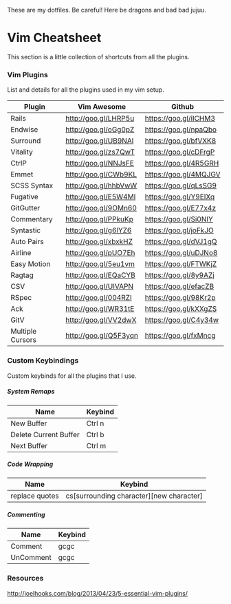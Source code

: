 These are my dotfiles. Be careful! Here be dragons and bad bad jujuu.

# Vim Cheatsheet
This section is a little collection of shortcuts from all the plugins.

### Vim Plugins
List and details for all the plugins used in my vim setup.

| Plugin           | Vim Awesome           | Github                |
| ---------------- | --------------------- | --------------------- |
| Rails            | http://goo.gl/LHRP5u  | https://goo.gl/iICHM3 |
| Endwise          | http://goo.gl/oGg0pZ  | https://goo.gl/npaQbo |
| Surround         | http://goo.gl/UB9NAl  | https://goo.gl/bfVXK8 |
| Vitality         | http://goo.gl/zs7QwT  | https://goo.gl/cDFrgP |
| CtrlP            | http://goo.gl/NNJsFE  | https://goo.gl/4R5GRH |
| Emmet            | http://goo.gl/CWb9KL  | https://goo.gl/4MQJGV |
| SCSS Syntax      | http://goo.gl/hhbVwW  | https://goo.gl/qLsSG9 |
| Fugative         | http://goo.gl/E5W4Ml  | https://goo.gl/Y9EIXq |
| GitGutter        | http://goo.gl/9OMn60  | https://goo.gl/E77x4z |
| Commentary       | http://goo.gl/PPkuKp  | https://goo.gl/Si0NIY |
| Syntastic        | http://goo.gl/g6lYZ6  | https://goo.gl/joFkJO |
| Auto Pairs       | http://goo.gl/xbxkHZ  | https://goo.gl/dVJ1gQ |
| Airline          | http://goo.gl/pUO7Eh  | https://goo.gl/uDJNo8 |
| Easy Motion      | http://goo.gl/5eu1vm  | https://goo.gl/FTWKjZ |
| Ragtag           | http://goo.gl/EQaCYB  | https://goo.gl/8y9AZj |
| CSV              | http://goo.gl/UIVAPN  | https://goo.gl/efacZB |
| RSpec            | http://goo.gl/004RZI  | https://goo.gl/98Kr2p |
| Ack              | http://goo.gl/WR31tE  | https://goo.gl/kXXgZS |
| GitV             | http://goo.gl/VV2dwX  | https://goo.gl/C4y34w |
| Multiple Cursors | http://goo.gl/Q5F3yqn | https://goo.gl/fxMncg |

### Custom Keybindings
Custom keybinds for all the plugins that I use.

##### System Remaps

| Name                  | Keybind |
| --------------------- | ------- |
| New Buffer            | Ctrl n  |
| Delete Current Buffer | Ctrl b  |
| Next Buffer           | Ctrl m  |

##### Code Wrapping

| Name           | Keybind                                  |
| -------------- | ---------------------------------------- |
| replace quotes | cs[surrounding character][new character] |

##### Commenting

| Name      | Keybind |
| --------- | ------- |
| Comment   | gcgc    |
| UnComment | gcgc    |

### Resources
http://joelhooks.com/blog/2013/04/23/5-essential-vim-plugins/
